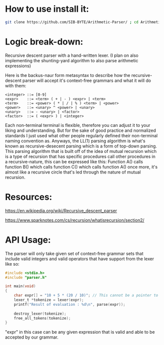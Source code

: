 # How to use install it:

```bash
git clone https://github.com/SIB-BYTE/Arithmetic-Parser/ ; cd Arithmetic-Parser ; make ; ./main
```

# Logic break-down:
Recursive descent parser with a hand-written lexer. (I plan on also implementing the shunting-yard algorithm to also parse arithmetic expressions)

Here is the backus-naur form metasyntax to describe how the recursive-descent parser will accept it's context-free grammars and what it will do with them:
```ebnf
<integer> ::= [0-9]
<expr>    ::= <term> ( + | - ) <expr> | <term>
<term>    ::= <power> ( * | / | % ) <term> | <power>
<power>   ::= <unary> ^ <power> | <unary>
<unary>   ::= - <unary> | <factor>
<factor>  ::= ( <expr> ) | <integer>
```

Each non-terminal terminal is flexible, therefore you can adjust it to your liking and understanding. But for the sake of good practice and normalized standards I 
just used what other people regularly defined their non-terminal naming convention as. Anyways, the LL(1) parsing algorithm is what's known as recursive-desecent 
parsing which is a form of top-down parsing. This parsing algorithm that is built off of the idea of mutual recursion which is a type of recursion that has 
specific procedures call other procedures in a recursive-nature, this can be expressed like this: Function A() calls function B() which calls function C() which calls function A() once more, it's almost like a recursive circle that's led through the nature of mutual recursion.

# Resources:

https://en.wikipedia.org/wiki/Recursive_descent_parser

https://www.sparknotes.com/cs/recursion/whatisrecursion/section2/


# API Usage:
The parser will only take given set of context-free grammar sets that include valid integers and valid operators that have support from the lexer like so:
```c
#include <stdio.h>
#include "parser.h"

int main(void)
{
    char expr[] = "10 + 5 * (20 / 10)"; // This cannot be a pointer to a string because pointers only hold string literals that however cannot be modified.
    lexer_t *tokenize = lexer(expr);
    printf("Result of evaluation : %d\n", parse(expr));
    
    destroy_lexer(tokenize);
    free_all_tokens(tokenize);
}
```

"expr" in this case can be any given expression that is valid and able to be accepted by our grammar.
